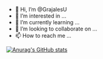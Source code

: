 - 👋 Hi, I’m @GrajalesU
- 👀 I’m interested in ...
- 🌱 I’m currently learning ...
- 💞️ I’m looking to collaborate on ...
- 📫 How to reach me ...

[![Anurag's GitHub stats](https://github-readme-stats.vercel.app/api?username=grajalesu)](https://github.com/anuraghazra/github-readme-stats)
